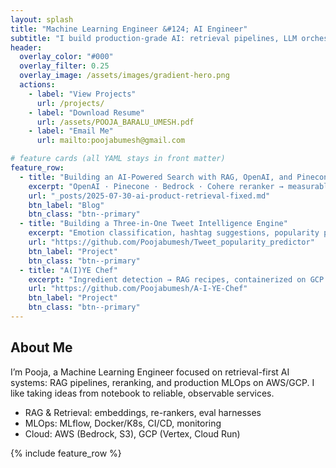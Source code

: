 ```yaml
---
layout: splash
title: "Machine Learning Engineer &#124; AI Engineer"
subtitle: "I build production-grade AI: retrieval pipelines, LLM orchestration, and reliable MLOps on AWS/GCP."
header:
  overlay_color: "#000"
  overlay_filter: 0.25
  overlay_image: /assets/images/gradient-hero.png
  actions:
    - label: "View Projects"
      url: /projects/
    - label: "Download Resume"
      url: /assets/POOJA_BARALU_UMESH.pdf
    - label: "Email Me"
      url: mailto:poojabumesh@gmail.com

# feature cards (all YAML stays in front matter)
feature_row:
  - title: "Building an AI-Powered Search with RAG, OpenAI, and Pinecone"
    excerpt: "OpenAI · Pinecone · Bedrock · Cohere reranker → measurable relevance gains."
    url: "_posts/2025-07-30-ai-product-retrieval-fixed.md"
    btn_label: "Blog"
    btn_class: "btn--primary"
  - title: "Building a Three-in-One Tweet Intelligence Engine"
    excerpt: "Emotion classification, hashtag suggestions, popularity prediction in one pipeline."
    url: "https://github.com/Poojabumesh/Tweet_popularity_predictor"
    btn_label: "Project"
    btn_class: "btn--primary"
  - title: "A(I)YE Chef"
    excerpt: "Ingredient detection → RAG recipes, containerized on GCP."
    url: "https://github.com/Poojabumesh/A-I-YE-Chef"
    btn_label: "Project"
    btn_class: "btn--primary"
---
```


<!-- About block goes AFTER front matter, BEFORE the cards -->
<section class="about-blurb">
  <h2>About Me</h2>
  <p>
    I’m Pooja, a Machine Learning Engineer focused on retrieval-first AI systems:
    RAG pipelines, reranking, and production MLOps on AWS/GCP. I like taking ideas
    from notebook to reliable, observable services.
  </p>
  <ul>
    <li>RAG & Retrieval: embeddings, re-rankers, eval harnesses</li>
    <li>MLOps: MLflow, Docker/K8s, CI/CD, monitoring</li>
    <li>Cloud: AWS (Bedrock, S3), GCP (Vertex, Cloud Run)</li>
  </ul>
</section>

{% include feature_row %}
